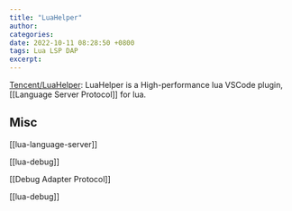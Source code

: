 ```yaml
---
title: "LuaHelper"
author: 
categories: 
date: 2022-10-11 08:28:50 +0800
tags: Lua LSP DAP
excerpt: 
---
```




[Tencent/LuaHelper](https://github.com/Tencent/LuaHelper): LuaHelper is a High-performance lua VSCode plugin, [[Language Server Protocol]] for lua.








## Misc

[[lua-language-server]]

[[lua-debug]]


[[Debug Adapter Protocol]]

[[lua-debug]]



